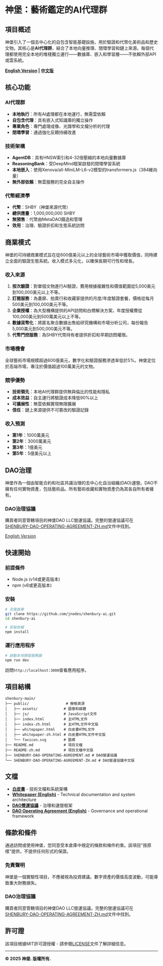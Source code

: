 # 神堡：藝術鑑定的AI代理群

## 項目概述

神堡引入了一個去中心化的自包含智能基礎設施，用於驗證和代幣化美術品和歷史文物。其核心是**AI代理群**，結合了本地向量推理、閉環學習和鏈上來源。每個代理都使用完全本地的堆棧獨立運行——數據庫、嵌入和學習層——不依賴外部API或雲系統。

**[English Version](README.md) | [中文版](README-zh.md)**

## 核心功能

### AI代理群
- **本地執行**：所有AI處理都在本地運行，無需雲依賴
- **自包含代理**：具有嵌入式知識庫的獨立操作
- **專業角色**：專門處理成像、光譜學和文檔分析的代理
- **閉環學習**：通過強化反饋持續改進

### 技術架構
- **AgentDB**：具有HNSW索引和4-32倍壓縮的本地向量數據庫
- **ReasoningBank**：受DeepMind框架啟發的閉環學習系統
- **本地嵌入**：使用Xenova/all-MiniLM-L6-v2模型的transformers.js（384維向量）
- **無外部依賴**：無雲服務的完全自主操作

### 代幣經濟學
- **代幣**：SHBY（神堡來源代幣）
- **總供應量**：1,000,000,000 SHBY
- **無預售**：代幣由MetaDAO鑄造和管理
- **效用**：治理、驗證折扣和生態系統訪問

## 商業模式

神堡的可持續商業模式旨在從600億美元以上的全球藝術市場中獲取價值，同時建立全面的驗證生態系統。收入模式多元化，以確保長期可行性和增長。

### 收入來源
1. **按次驗證**：對單個文物進行AI驗證，費用根據複雜性和價值範圍從5,000美元到100,000美元以上不等。
2. **訂閱服務**：為畫廊、拍賣行和收藏家提供的月度/年度驗證套餐，價格從每月500美元到100,000美元不等。
3. **企業授權**：為大型機構提供的API訪問和白標解決方案，年度授權費從100,000美元到500萬美元以上不等。
4. **數據貨幣化**：將匿名聚合數據出售給研究機構和市場分析公司，每份報告5,000美元到500,000美元不等。
5. **代幣門控服務**：為SHBY代幣持有者提供折扣和早期訪問權限。

### 市場機會
全球藝術市場規模超過600億美元，數字化和驗證服務滲透率低於5%。神堡定位於高端市場，專注於價值超過100萬美元的文物。

### 競爭優勢
- **技術領先**：本地AI代理群提供無與倫比的性能和隱私
- **成本效益**：自主運行將驗證成本降低90%以上
- **可擴展性**：無雲依賴實現無限擴展
- **信任**：鏈上來源提供不可篡改的驗證記錄

### 收入預測
- **第1年**：1000萬美元
- **第2年**：3000萬美元
- **第3年**：1億美元
- **第5年**：5億美元以上

## DAO治理

神堡作為一個由智能合約和社區共識治理的去中心化自治組織(DAO)運營。DAO不擁有任何實物資產，包括藝術品。所有藝術收藏和實物資產仍為其各自所有者擁有。

### DAO治理協議
購買者同意管轄項目的神堡DAO LLC營運協議。完整的營運協議可在[SHENBURY-DAO-OPERATING-AGREEMENT-ZH.md](SHENBURY-DAO-OPERATING-AGREEMENT-ZH.md)文件中找到。

[English Version](SHENBURY-DAO-OPERATING-AGREEMENT.md)

## 快速開始

### 前提條件
- Node.js (v14或更高版本)
- npm (v6或更高版本)

### 安裝
```bash
# 克隆倉庫
git clone https://github.com/jnodes/shenbury-ai.git
cd shenbury-ai

# 安裝依賴
npm install
```

### 運行應用程序
```bash
# 啟動本地開發服務器
npm run dev
```

訪問`http://localhost:3000`查看應用程序。

## 項目結構
```
shenbury-main/
├── public/                 # 靜態資源
│   ├── assets/            # 圖像和媒體
│   ├── js/                # JavaScript文件
│   ├── index.html         # 主HTML文件
│   ├── index-zh.html      # 主HTML文件中文版
│   ├── whitepaper.html    # 白皮書HTML文件
│   ├── whitepaper-zh.html # 白皮書HTML文件中文版
│   └── favicon.svg        # 圖標
├── README.md              # 項目文檔
├── README-zh.md           # 項目文檔中文版
├── SHENBURY-DAO-OPERATING-AGREEMENT.md # DAO營運協議
└── SHENBURY-DAO-OPERATING-AGREEMENT-ZH.md # DAO營運協議中文版
```

## 文檔

- **[白皮書](public/whitepaper-zh.html)** - 技術文檔和系統架構
- **[Whitepaper (English)](public/whitepaper.html)** - Technical documentation and system architecture
- **[DAO營運協議](SHENBURY-DAO-OPERATING-AGREEMENT-ZH.md)** - 治理和運營框架
- **[DAO Operating Agreement (English)](SHENBURY-DAO-OPERATING-AGREEMENT.md)** - Governance and operational framework

## 條款和條件

通過訪問或使用神堡，您同意受本倉庫中規定的條款和條件約束。該項目"按原樣"提供，不提供任何形式的保證。

### 免責聲明
神堡是一個實驗性項目，不應被視為投資建議。數字資產的價值高度波動，可能導致重大財務損失。

### DAO治理協議
購買者同意管轄項目的神堡DAO LLC營運協議。完整的營運協議可在[SHENBURY-DAO-OPERATING-AGREEMENT-ZH.md](SHENBURY-DAO-OPERATING-AGREEMENT-ZH.md)文件中找到。

## 許可證

該項目根據MIT許可證授權 - 請參閱[LICENSE](LICENSE)文件了解詳細信息。

---

**© 2025 神堡. 版權所有.**